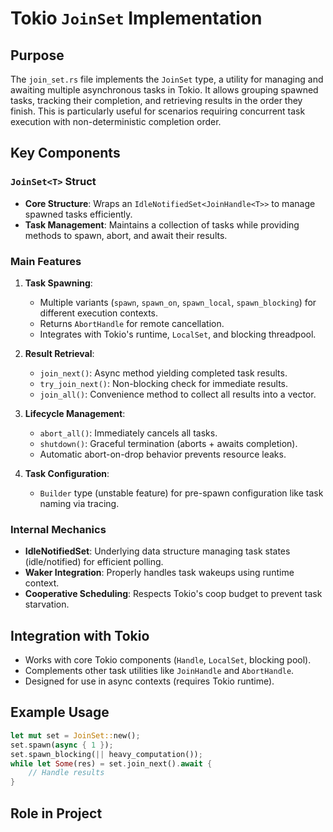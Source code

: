 # Tokio `JoinSet` Implementation

## Purpose
The `join_set.rs` file implements the `JoinSet` type, a utility for managing and awaiting multiple asynchronous tasks in Tokio. It allows grouping spawned tasks, tracking their completion, and retrieving results in the order they finish. This is particularly useful for scenarios requiring concurrent task execution with non-deterministic completion order.

## Key Components

### `JoinSet<T>` Struct
- **Core Structure**: Wraps an `IdleNotifiedSet<JoinHandle<T>>` to manage spawned tasks efficiently.
- **Task Management**: Maintains a collection of tasks while providing methods to spawn, abort, and await their results.

### Main Features
1. **Task Spawning**:
   - Multiple variants (`spawn`, `spawn_on`, `spawn_local`, `spawn_blocking`) for different execution contexts.
   - Returns `AbortHandle` for remote cancellation.
   - Integrates with Tokio's runtime, `LocalSet`, and blocking threadpool.

2. **Result Retrieval**:
   - `join_next()`: Async method yielding completed task results.
   - `try_join_next()`: Non-blocking check for immediate results.
   - `join_all()`: Convenience method to collect all results into a vector.

3. **Lifecycle Management**:
   - `abort_all()`: Immediately cancels all tasks.
   - `shutdown()`: Graceful termination (aborts + awaits completion).
   - Automatic abort-on-drop behavior prevents resource leaks.

4. **Task Configuration**:
   - `Builder` type (unstable feature) for pre-spawn configuration like task naming via tracing.

### Internal Mechanics
- **IdleNotifiedSet**: Underlying data structure managing task states (idle/notified) for efficient polling.
- **Waker Integration**: Properly handles task wakeups using runtime context.
- **Cooperative Scheduling**: Respects Tokio's coop budget to prevent task starvation.

## Integration with Tokio
- Works with core Tokio components (`Handle`, `LocalSet`, blocking pool).
- Complements other task utilities like `JoinHandle` and `AbortHandle`.
- Designed for use in async contexts (requires Tokio runtime).

## Example Usage
```rust
let mut set = JoinSet::new();
set.spawn(async { 1 });
set.spawn_blocking(|| heavy_computation());
while let Some(res) = set.join_next().await {
    // Handle results
}
```

## Role in Project